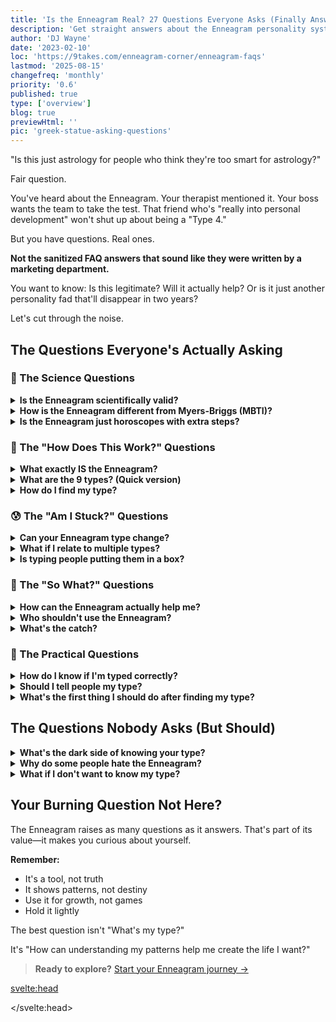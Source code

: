 ```yaml
---
title: 'Is the Enneagram Real? 27 Questions Everyone Asks (Finally Answered)'
description: 'Get straight answers about the Enneagram personality system. From "Is it scientific?" to "Can my type change?" - everything skeptics and beginners need to know.'
author: 'DJ Wayne'
date: '2023-02-10'
loc: 'https://9takes.com/enneagram-corner/enneagram-faqs'
lastmod: '2025-08-15'
changefreq: 'monthly'
priority: '0.6'
published: true
type: ['overview']
blog: true
previewHtml: ''
pic: 'greek-statue-asking-questions'
---
```


<p class="firstLetter">"Is this just astrology for people who think they're too smart for astrology?"</p>

Fair question.

You've heard about the Enneagram. Your therapist mentioned it. Your boss wants the team to take the test. That friend who's "really into personal development" won't shut up about being a "Type 4."

But you have questions. Real ones.

**Not the sanitized FAQ answers that sound like they were written by a marketing department.**

You want to know: Is this legitimate? Will it actually help? Or is it just another personality fad that'll disappear in two years?

Let's cut through the noise.

## The Questions Everyone's Actually Asking

### 🔬 The Science Questions

<details>
<summary class="accordion"><strong>Is the Enneagram scientifically valid?</strong></summary>
<div class="panel">

**The honest answer:** It's complicated.

The Enneagram isn't scientifically validated like the Big Five personality model. There's limited peer-reviewed research. Most studies that exist have small sample sizes.

**But here's what we do know:**

- It's been used effectively in therapy for 40+ years
- Major companies (Google, Adobe, Slack) use it for team development
- Thousands of therapists incorporate it into their practice
- It consistently helps people recognize patterns they couldn't see before

**Think of it this way:** Meditation wasn't "scientifically proven" until recently either. Sometimes practical utility comes before academic validation.

The Enneagram is a framework for understanding motivation, not a diagnostic tool. Use it as a lens, not a label.

<strong>Deep dive:</strong> <a href="/enneagram-corner/enneagram-criticisms">Complete analysis of Enneagram criticisms</a>

</div>
</details>

<details>
<summary class="accordion"><strong>How is the Enneagram different from Myers-Briggs (MBTI)?</strong></summary>
<div class="panel">

**The fundamental difference:**

**MBTI:** Describes HOW you process information (thinking vs feeling, introvert vs extrovert)  
**Enneagram:** Reveals WHY you do what you do (core fears and motivations)

**Practical example:**

- MBTI tells you: "You're an introvert who makes logical decisions"
- Enneagram tells you: "You withdraw because you fear being overwhelmed and incompetent"

**Which is more useful?**

- MBTI: Better for understanding communication styles
- Enneagram: Better for understanding emotional patterns and growth paths

Many people use both. They're measuring different things.

<strong>Full comparison:</strong> <a href="/enneagram-corner/enneagram-vs-meyers-briggs">Enneagram vs MBTI detailed breakdown</a>

</div>
</details>

<details>
<summary class="accordion"><strong>Is the Enneagram just horoscopes with extra steps?</strong></summary>
<div class="panel">

**No. Here's the key difference:**

**Astrology:** Based on when you were born (external factor you can't control)  
**Enneagram:** Based on observable behavior patterns and motivations (internal factors you can change)

**The Enneagram:**

- Doesn't claim to predict your future
- Focuses on patterns you can verify in your own experience
- Offers specific growth paths, not vague predictions
- Based on psychological observation, not celestial positions

**The real test:** Read about your type. If it makes you uncomfortable because it's TOO accurate about your flaws, it's not astrology—it's pattern recognition.

<strong>Interesting read:</strong> <a href="/enneagram-corner/astrology-and-the-enneagram">When astrology meets Enneagram</a>

</div>
</details>

### 🤔 The "How Does This Work?" Questions

<details>
<summary class="accordion"><strong>What exactly IS the Enneagram?</strong></summary>
<div class="panel">

**Simple version:** A map of nine interconnected personality patterns based on core motivations and fears.

**Fuller picture:**

The Enneagram describes nine ways of viewing and navigating the world. Each type has:

- A core fear (what you're unconsciously avoiding)
- A core desire (what you're unconsciously seeking)
- A defense mechanism (how you protect yourself)
- A growth path (how to become healthier)

**The name:** "Ennea" (Greek for nine) + "gram" (drawing/diagram) = Nine-pointed diagram

**What makes it unique:** It's dynamic. You don't just have a type—you move toward other types under stress and security, showing how personality shifts with circumstances.

<strong>Complete overview:</strong> <a href="/enneagram-corner/enneagram-tldr">Everything you need to know in 10 minutes</a>

</div>
</details>

<details>
<summary class="accordion"><strong>What are the 9 types? (Quick version)</strong></summary>
<div class="panel">

<div class="scroll-table">

| Type | Name              | Core Fear               | Core Desire       | In One Sentence                           |
| ---- | ----------------- | ----------------------- | ----------------- | ----------------------------------------- |
| 1    | The Perfectionist | Being corrupt/defective | Being good, right | "There's always a right way to do things" |
| 2    | The Helper        | Being unloved           | Being loved       | "I'm valuable when I'm needed"            |
| 3    | The Achiever      | Being worthless         | Being valuable    | "I am what I accomplish"                  |
| 4    | The Individualist | Having no identity      | Being unique      | "I'm different from everyone else"        |
| 5    | The Investigator  | Being incompetent       | Being capable     | "Knowledge is power and safety"           |
| 6    | The Loyalist      | Being without support   | Having security   | "What could go wrong here?"               |
| 7    | The Enthusiast    | Being trapped in pain   | Being satisfied   | "There's always something better"         |
| 8    | The Challenger    | Being controlled        | Self-reliance     | "It's better to be feared than hurt"      |
| 9    | The Peacemaker    | Loss and separation     | Inner stability   | "Why rock the boat?"                      |

</div>

<strong>Deep dives:</strong> <a href="/enneagram-corner/enneagram-strengths-and-weaknesses">Each type's strengths & weaknesses</a>

</div>
</details>

<details>
<summary class="accordion"><strong>How do I find my type?</strong></summary>
<div class="panel">

**Warning:** Most people mistype themselves at first.

**Why? Because:**

- We see ourselves as we want to be, not as we are
- We confuse behavior with motivation
- We're blind to our own patterns

**Best approach:**

1. **Read about core fears/desires** (not behaviors)
2. **Ask yourself:** "What am I running from?" Not "What do I do?"
3. **Look at your worst moments** - Your type is clearest under stress
4. **Get feedback** - Others see patterns you miss
5. **Sit with discomfort** - The right type makes you squirm

**Skip the online tests initially.** They measure behavior, not motivation.

<strong>Proven method:</strong> <a href="/enneagram-corner/beginners-guide-to-determining-your-enneagram-type">Find your type in 10 minutes</a>

</div>
</details>

### 😰 The "Am I Stuck?" Questions

<details>
<summary class="accordion"><strong>Can your Enneagram type change?</strong></summary>
<div class="panel">

**Short answer:** No, your core type doesn't change.

**Longer truth:**

Your core motivations remain stable throughout life. A Type 6 doesn't wake up as a Type 3.

**But here's what DOES change:**

- How healthy you are within your type
- Which aspects of your type you express
- Your ability to access qualities of other types
- Your self-awareness and emotional regulation

**Think of it like this:** You're born right or left-handed. That doesn't change. But you can become ambidextrous with practice.

**The good news:** You're not stuck with your type's unhealthy patterns. Every type has a path to growth.

<strong>Growth paths:</strong> <a href="/enneagram-corner/enneagram-self-development">How each type evolves</a>

</div>
</details>

<details>
<summary class="accordion"><strong>What if I relate to multiple types?</strong></summary>
<div class="panel">

**This is normal. Here's why:**

1. **You have a "wing"** - Influence from the number next to yours (Type 3 can have a 2 or 4 wing)
2. **You have stress/security points** - You take on qualities of other types in different states
3. **You have all 9 types in you** - But one dominates
4. **Behaviors overlap** - Different types can act similarly for different reasons

**How to find your core type:**

- Look at motivation, not behavior
- Consider your worst fears
- Think about childhood patterns
- Notice what triggers you most

**Example:** Both Type 1 and Type 6 can be anxious. But Type 1 fears being bad/wrong, while Type 6 fears being without support.

<strong>Learn more:</strong> <a href="/enneagram-corner/enneagram-connecting-lines">How types connect and influence each other</a>

</div>
</details>

<details>
<summary class="accordion"><strong>Is typing people putting them in a box?</strong></summary>
<div class="panel">

**Valid concern. Here's the reality:**

**When it's boxing:**

- "You're a Type 8, so you must be aggressive"
- Using type to excuse bad behavior
- Assuming you know someone because of their number
- Limiting growth ("Type 4s are just dramatic")

**When it's liberating:**

- Understanding WHY you do what you do
- Seeing patterns you can change
- Having compassion for your struggles
- Finding specific paths for growth

**The Enneagram done right:** Shows you the box you're already in (unconsciously) so you can get out of it.

**Remember:** The map is not the territory. People are infinitely complex. The Enneagram is just one lens.

<strong>Important read:</strong> <a href="/enneagram-corner/enneagram-criticisms">Valid criticisms and how to avoid misuse</a>

</div>
</details>

### 💭 The "So What?" Questions

<details>
<summary class="accordion"><strong>How can the Enneagram actually help me?</strong></summary>
<div class="panel">

**Concrete ways people use it:**

**Personal:**

- Break repetitive relationship patterns
- Understand why certain things trigger you
- Find career paths that align with core motivations
- Develop emotional intelligence
- Recognize and interrupt self-sabotage

**Relationships:**

- Understand partner's needs beyond surface
- Communicate in ways others can hear
- Resolve conflicts at the root level
- Build empathy for different perspectives

**Professional:**

- Build better teams
- Improve leadership style
- Navigate workplace dynamics
- Enhance communication
- Reduce conflict

**Example:** Type 9 realizes they say "yes" to avoid conflict, not because they agree. Changes everything.

<strong>Practical applications:</strong> <a href="/enneagram-corner/enneagram-self-development">Personal growth guide for each type</a>

</div>
</details>

<details>
<summary class="accordion"><strong>Who shouldn't use the Enneagram?</strong></summary>
<div class="panel">

**Be cautious if you:**

- Want a quick fix for complex problems
- Need scientific certainty before trying anything
- Tend to over-identify with labels
- Use personality typing to judge others
- Are in acute mental health crisis (see a professional first)

**The Enneagram isn't:**

- A replacement for therapy
- An excuse for bad behavior
- A hiring tool
- A way to manipulate others
- The only truth about personality

**It works best for people who:**

- Can hold complexity
- Want to understand patterns
- Are ready for uncomfortable truths
- Seek growth, not just knowledge

<strong>Mental health consideration:</strong> <a href="/enneagram-corner/enneagram-and-mental-illness">Enneagram and mental health connection</a>

</div>
</details>

<details>
<summary class="accordion"><strong>What's the catch?</strong></summary>
<div class="panel">

**The uncomfortable truths:**

1. **It can become an obsession** - Some people make it their entire identity
2. **Mistyping is common** - And can send you down wrong paths
3. **It can be used to manipulate** - Knowledge of types can be weaponized
4. **Not everyone buys in** - Prepare for eye rolls
5. **It reveals uncomfortable truths** - You might not like what you learn

**The deepest catch:** Once you see your patterns, you can't unsee them. You become responsible for changing them.

**But here's the thing:** Those patterns are running your life whether you see them or not. Awareness gives you choice.

<strong>Balanced perspective:</strong> <a href="/enneagram-corner/enneagram-criticisms">Honest critique of the Enneagram</a>

</div>
</details>

### 🎯 The Practical Questions

<details>
<summary class="accordion"><strong>How do I know if I'm typed correctly?</strong></summary>
<div class="panel">

**Signs you've found your type:**

✅ It makes you uncomfortable (hits too close to home)  
✅ You see patterns from childhood  
✅ Your close friends say "That's SO you"  
✅ The core fear resonates deeply  
✅ You recognize the defense mechanisms  
✅ Growth recommendations feel relevant

**Signs you might be mistyped:**

❌ It only shows your positive traits  
❌ You chose it because it sounds cool  
❌ It doesn't explain your struggles  
❌ The core fear doesn't resonate  
❌ You don't see childhood patterns  
❌ Friends disagree with the typing

**Pro tip:** Read about how your suspected type behaves under stress. If it matches your worst moments, you're probably right.

<strong>Verification guide:</strong> <a href="/enneagram-corner/beginners-guide-to-determining-your-enneagram-type">Confirm your type</a>

</div>
</details>

<details>
<summary class="accordion"><strong>Should I tell people my type?</strong></summary>
<div class="panel">

**It depends on context:**

**When sharing helps:**

- With a partner/close friend for deeper understanding
- In therapy or coaching
- In teams that all know the Enneagram
- When explaining your needs/triggers

**When to keep it to yourself:**

- Job interviews (can backfire)
- First dates (too much too soon)
- With people who think it's "woo-woo"
- When it might box you in

**How to share effectively:**

- Focus on insights, not the number
- "I've realized I tend to..." vs "I'm a Type 6 so..."
- Share growth edges, not just patterns
- Don't assume others care as much as you do

**Remember:** The Enneagram is a tool for understanding, not an identity to broadcast.

</div>
</details>

<details>
<summary class="accordion"><strong>What's the first thing I should do after finding my type?</strong></summary>
<div class="panel">

**Week 1: Observe without judgment**

- Notice when your core fear gets triggered
- Watch your defense mechanisms activate
- See the pattern, don't try to change it yet

**Week 2: Track the cost**

- What relationships has this pattern affected?
- What opportunities have you missed?
- What joy have you avoided?

**Week 3: One small shift**

- Pick ONE growth recommendation
- Practice in low-stakes situations
- Notice resistance (that's normal)

**Week 4: Get support**

- Share insights with someone you trust
- Find others of your type (online communities)
- Consider therapy or coaching

**Most important:** Be patient. You've been running these patterns for decades. Change takes time.

<strong>Your growth path:</strong> <a href="/enneagram-corner/enneagram-self-development">Specific development guide for each type</a>

</div>
</details>

## The Questions Nobody Asks (But Should)

<details>
<summary class="accordion"><strong>What's the dark side of knowing your type?</strong></summary>
<div class="panel">

**The shadows people don't discuss:**

**1. Existential crisis:** Realizing how mechanical your responses are can be destabilizing

**2. Relationship grief:** Seeing how your patterns have hurt others

**3. Analysis paralysis:** Over-thinking every action through the Enneagram lens

**4. Spiritual bypassing:** Using type knowledge to avoid doing actual work

**5. The burden of awareness:** Can't pretend you don't know anymore

**The medicine:** Remember the Enneagram shows patterns, not destiny. You always have choice.

</div>
</details>

<details>
<summary class="accordion"><strong>Why do some people hate the Enneagram?</strong></summary>
<div class="panel">

**Legitimate reasons:**

- It's not scientifically validated
- Some practitioners are cultish about it
- It can be used to stereotype
- The origins are murky
- It can become reductive

**Emotional reasons:**

- It reveals uncomfortable truths
- It challenges self-image
- It suggests they're predictable
- Someone used it against them
- They were mistyped

**The reality:** Like any tool, it can be misused. That doesn't invalidate its utility when used well.

</div>
</details>

<details>
<summary class="accordion"><strong>What if I don't want to know my type?</strong></summary>
<div class="panel">

**That's completely valid.**

Some people prefer:

- Living intuitively vs analytically
- Discovering through experience vs framework
- Keeping mystery in self-understanding
- Avoiding labels entirely

**You don't need the Enneagram to:**

- Grow as a person
- Have great relationships
- Understand yourself
- Live a meaningful life

**It's just one tool among many.** If it doesn't resonate, that's fine. Trust your instincts.

</div>
</details>

## Your Burning Question Not Here?

The Enneagram raises as many questions as it answers. That's part of its value—it makes you curious about yourself.

**Remember:**

- It's a tool, not truth
- It shows patterns, not destiny
- Use it for growth, not games
- Hold it lightly

The best question isn't "What's my type?"

It's "How can understanding my patterns help me create the life I want?"

> **Ready to explore?** <a href="/enneagram-corner/beginners-guide-to-determining-your-enneagram-type">Start your Enneagram journey →</a>

<svelte:head>

<script type="application/ld+json">
{
  "@context": "https://schema.org",
  "@graph": [
    {
      "@type": "BlogPosting",
      "headline": "Is the Enneagram Real? 27 Questions Everyone Asks (Finally Answered)",
      "description": "Get straight answers about the Enneagram personality system. From 'Is it scientific?' to 'Can my type change?' - everything skeptics and beginners need to know.",
      "datePublished": "2023-02-10",
      "dateModified": "2025-08-15",
      "author": {
        "@type": "Person",
        "name": "DJ Wayne",
        "sameAs": ["https://www.instagram.com/djwayne3/", "https://www.youtube.com/@djwayne3", "https://www.linkedin.com/in/davidtwayne/", "https://twitter.com/djwayne3"]
      },
      "publisher": {
        "@type": "Organization",
        "name": "9takes",
        "logo": {
          "@type": "ImageObject",
          "url": "https://9takes.com/brand/aero.png"
        }
      },
      "mainEntityOfPage": {
        "@type": "WebPage",
        "@id": "https://9takes.com/enneagram-corner/enneagram-faqs"
      },
      "articleBody": "Comprehensive FAQ addressing common questions and skepticism about the Enneagram personality system, including scientific validity, comparison to other personality tests, practical applications, and honest limitations.",
      "wordCount": 2800,
      "keywords": ["Enneagram FAQ", "is Enneagram real", "Enneagram vs MBTI", "Enneagram scientific", "personality types", "Enneagram questions", "find your type", "Enneagram criticism", "personality psychology"]
    },
    {
      "@type": "FAQPage",
      "mainEntity": [
        {
          "@type": "Question",
          "name": "Is the Enneagram scientifically valid?",
          "acceptedAnswer": {
            "@type": "Answer",
            "text": "The Enneagram isn't scientifically validated like the Big Five personality model. However, it's been used effectively in therapy for 40+ years, major companies use it for team development, and thousands of therapists incorporate it into practice. It's a framework for understanding motivation, not a diagnostic tool."
          }
        },
        {
          "@type": "Question",
          "name": "How is the Enneagram different from Myers-Briggs?",
          "acceptedAnswer": {
            "@type": "Answer",
            "text": "MBTI describes HOW you process information (thinking vs feeling, introvert vs extrovert), while the Enneagram reveals WHY you do what you do (core fears and motivations). MBTI is better for understanding communication styles, while Enneagram is better for understanding emotional patterns and growth paths."
          }
        },
        {
          "@type": "Question",
          "name": "Can your Enneagram type change over time?",
          "acceptedAnswer": {
            "@type": "Answer",
            "text": "No, your core type doesn't change. Your core motivations remain stable throughout life. However, what does change is how healthy you are within your type, which aspects you express, your ability to access qualities of other types, and your self-awareness and emotional regulation."
          }
        },
        {
          "@type": "Question",
          "name": "What are the 9 Enneagram types?",
          "acceptedAnswer": {
            "@type": "Answer",
            "text": "The 9 types are: Type 1 (The Perfectionist), Type 2 (The Helper), Type 3 (The Achiever), Type 4 (The Individualist), Type 5 (The Investigator), Type 6 (The Loyalist), Type 7 (The Enthusiast), Type 8 (The Challenger), and Type 9 (The Peacemaker). Each has distinct core fears, desires, and motivations."
          }
        },
        {
          "@type": "Question",
          "name": "How do I find my Enneagram type?",
          "acceptedAnswer": {
            "@type": "Answer",
            "text": "The best approach is to read about core fears and desires (not behaviors), ask yourself what you're running from, look at your worst moments when type is clearest under stress, get feedback from others, and sit with the discomfort - the right type often makes you squirm. Skip online tests initially as they measure behavior, not motivation."
          }
        }
      ]
    }
  ]
}
</script>

</svelte:head>

<style lang="scss">

</style>
